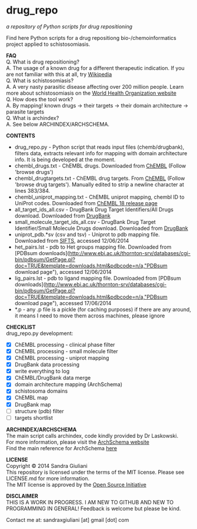 # drug_repo #
_a repository of Python scripts for drug repositioning_


Find here Python scripts for a drug repositiong bio-/chemoinformatics project
applied to schistosomiasis.  

**FAQ**  
Q. What is drug repositioning?   
A. The usage of a known drug for a different therapeutic indication. If you are not familiar with this at all, try [Wikipedia](http://en.wikipedia.org/wiki/Drug_repositioning)  
Q. What is schistosomiasis?  
A. A very nasty parasitic disease affecting over 200 million people. Learn more about schistosomiasis on the [World Health Organization website](http://www.who.int/topics/schistosomiasis/en/)  
Q. How does the tool work?  
A. By mapping! known drugs -> their targets -> their domain architecture -> parasite targets  
Q. What is archindex?  
A. See below ARCHINDEX/ARCHSCHEMA.

**CONTENTS**
* drug_repo.py - Python script that reads input files (chemb/drugbank), filters data, extracts relevant info for mapping with domain architecture info. It is being developed at the moment.
* chembl\_drugs.txt - ChEMBL drugs. Downloaded from [ChEMBL](http://www.ebi.ac.uk/chembl/drugstore) (Follow 'browse drugs')
* chembl\_drugtargets.txt - ChEMBL drug targets. From [ChEMBL](www.ebi.ac.uk/chembl/drug/targets) (Follow 'browse drug targets'). Manually edited to strip a newline character at lines 383/384.  
* chembl\_uniprot\_mapping.txt - ChEMBL uniprot mapping, chembl ID to UniProt codes. Downloaded from [ChEMBL 18 release page](ftp://ftp.ebi.ac.uk/pub/databases/chembl/ChEMBLdb/releases/chembl_18/)  
* all\_target\_ids\_all.csv - DrugBank Drug Target Identifiers/All Drugs download. Downloaded from [DrugBank](http://www.drugbank.ca/downloads#protein-identifiers)  
* small\_molecule\_target\_ids\_all.csv - DrugBank Drug Target Identifier/Small Molecule Drugs download. Downloaded from [DrugBank](http://www.drugbank.ca/downloads#protein-identifiers)  
* uniprot_pdb.*sv (csv and tsv) - Uniprot to pdb mapping file. Downloaded from [SIFTS](http://www.ebi.ac.uk/pdbe/docs/sifts/quick.html), accessed 12/06/2014  
* het_pairs.lst - pdb to Het groups mapping file. Downloaded from [PDBsum downloads](http://www.ebi.ac.uk/thornton-srv/databases/cgi-bin/pdbsum/GetPage.pl?doc=TRUE&template=downloads.html&pdbcode=n/a,"PDBsum download page"), accessed 12/06/2014  
* lig_pairs.lst - pdb to ligand mapping file. Downloaded from [PDBsum downloads](http://www.ebi.ac.uk/thornton-srv/databases/cgi-bin/pdbsum/GetPage.pl?doc=TRUE&template=downloads.html&pdbcode=n/a,"PDBsum download page"), accessed 17/06/2014  
* \*.p - any .p file is a pickle (for caching purposes) if there are any around, it means I need to move them across machines, please ignore



**CHECKLIST**  
drug_repo.py development:
- [x] ChEMBL processing - clinical phase filter 
- [x] ChEMBL processing - small molecule filter 
- [x] ChEMBL processing - uniprot mapping
- [x] DrugBank data processing
- [x] write everything to log
- [x] ChEMBL/DrugBank data merge
- [x] domain architecture mapping (ArchSchema)
- [x] schistosoma domains
- [x] ChEMBL map
- [x] DrugBank map
- [ ] structure (pdb) filter
- [ ] targets shortlist

**ARCHINDEX/ARCHSCHEMA**  
The main script calls archindex, code kindly provided by Dr Laskowski.    
For more information, please visit the [ArchSchema website](http://www.ebi.ac.uk/thornton-srv/databases/archschema)  
Find the main reference for ArchSchema [here](http://www.ncbi.nlm.nih.gov/pubmed/20299327)  

**LICENSE**  
Copyright &copy; 2014 Sandra Giuliani  
This repository is licensed under the terms of the MIT license. Please see LICENSE.md for more information.  
The MIT license is approved by the [Open Source Initiative](http://opensource.org/licenses)

**DISCLAIMER**  
THIS IS A WORK IN PROGRESS. I AM NEW TO GITHUB AND NEW TO PROGRAMMING IN GENERAL! Feedback is welcome but please be kind.

Contact me at: sandraxgiuliani [at] gmail [dot] com
